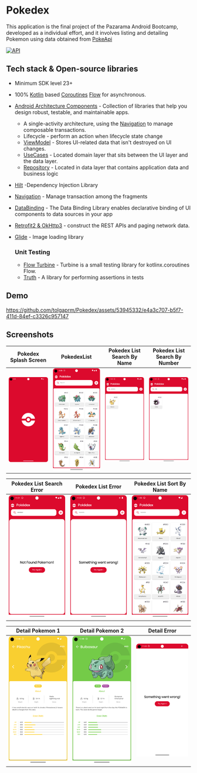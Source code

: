 # Pokedex

This application is the final project of the Pazarama Android Bootcamp, developed as a individual
effort, and it involves listing and detailing Pokemon using data obtained
from [PokeApi](https://pokeapi.co/)

[![API](https://img.shields.io/badge/API-23%2B-brightgreen.svg?style=flat)](https://android-arsenal.com/api?level=23)

## Tech stack & Open-source libraries

- Minimum SDK level 23+
- 100% [Kotlin](https://kotlinlang.org/)
  based [Coroutines](https://github.com/Kotlin/kotlinx.coroutines) [Flow](https://developer.android.com/kotlin/flow)
  for asynchronous.

- [Android Architecture Components](https://developer.android.com/topic/architecture/intro?hl=en) -
  Collection
  of libraries that help you design robust, testable, and maintainable apps.
    - A single-activity architecture, using
      the [Navigation](https://developer.android.com/guide/navigation) to manage composable
      transactions.
    - Lifecycle - perform an
      action when lifecycle state change
    - [ViewModel](https://developer.android.com/topic/libraries/architecture/viewmodel?hl=en) -
      Stores
      UI-related data that isn't destroyed on UI changes.
    - [UseCases](https://developer.android.com/topic/architecture/domain-layer?hl=en) - Located
      domain
      layer
      that sits between the UI layer and the data layer.
    - [Repository](https://developer.android.com/topic/architecture/data-layer?hl=en) - Located in
      data
      layer that contains application data and business logic

- [Hilt](https://developer.android.com/training/dependency-injection/hilt-android?hl=en) -Dependency
  Injection Library
- [Navigation](https://developer.android.com/guide/navigation?hl=en) - Manage transaction among the
  fragments
- [DataBinding](https://developer.android.com/topic/libraries/data-binding?hl=en) - The Data Binding
  Library enables declarative binding of UI components to data sources in your app
- [Retrofit2 & OkHttp3](https://github.com/square/retrofit) - construct the REST APIs and paging
  network data.
- [Glide](https://github.com/bumptech/glide) - Image loading library
  ### Unit Testing
    - [ Flow Turbine](https://github.com/cashapp/turbine) - Turbine is a small testing library for
      kotlinx.coroutines Flow.
    - [Truth](https://truth.dev/) - A library for performing assertions in tests

## Demo

https://github.com/tolgaprm/Pokedex/assets/53945332/e4a3c707-b5f7-411d-84ef-c3326c957147

## Screenshots

| Pokedex Splash Screen                                   | PokedexList                                   | Pokedex List Search By Name                                              | Pokedex List Search By Number                                                | 
|---------------------------------------------------------|-----------------------------------------------|--------------------------------------------------------------------------|------------------------------------------------------------------------------|
| ![Pokedex Splash Screen](screenshots/splash_screen.png) | ![Pokedex List](screenshots/pokedex_list.png) | ![Pokedex List Search by Name](screenshots/pokedex_list_search_name.png) | ![Pokedex List Search by Number](screenshots/pokedex_list_search_number.png) |

| Pokedex List Search Error                                               | Pokedex List Error                                        | Pokedex List Sort By Name                                               |
|-------------------------------------------------------------------------|-----------------------------------------------------------|-------------------------------------------------------------------------|
| ![Pokedex List Search Error](screenshots/pokedex_list_search_error.png) | ![Pokedex List Error](screenshots/pokedex_list_error.png) | ![Pokedex List Sort By Name](screenshots/pokedex_list_sort_by_name.png) |

| Detail Pokemon 1                                    | Detail Pokemon 2                                        | Detail Error                                  |
|-----------------------------------------------------|---------------------------------------------------------|-----------------------------------------------|
| ![Detail - Pikachu](screenshots/detail_pikachu.png) | ![Detail - Bulbasaur](screenshots/detail_balbasaur.png) | ![Detail Error](screenshots/detail_error.png) |
